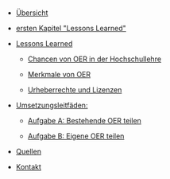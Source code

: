 <!-- docs/_sidebar.md -->

<br>

* [Übersicht](./)

*  <a aria-label="Link zum ersten Kapitel" href="#/lessons_learned.md">ersten Kapitel "Lessons Learned"</a>

* [Lessons Learned](lessons_learned.md)

  * [Chancen von OER in der Hochschullehre](chancen.md)
  
  * [Merkmale von OER](merkmale.md)
  
  * [Urheberrechte und Lizenzen](urheberrechte_und_lizenzen.md)

* [Umsetzungsleitfäden:](task_overview.md)

  * [Aufgabe A: Bestehende OER teilen](task1.md)
  
  * [Aufgabe B: Eigene OER teilen](task2.md)

* [Quellen](/licenses/sources.md)

* [Kontakt](/contact/index)
